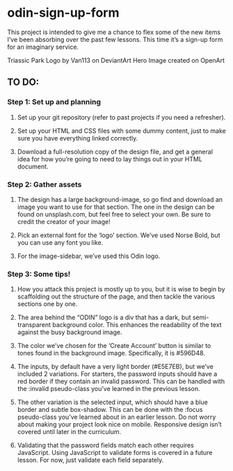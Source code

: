 # odin-sign-up-form

This project is intended to give me a chance to flex some of the new items I’ve been absorbing over the past few lessons. This time it’s a sign-up form for an imaginary service.

Triassic Park Logo by Van113 on DeviantArt
Hero Image created on OpenArt

## TO DO:

### Step 1: Set up and planning
1.  Set up your git repository (refer to past projects if you need a refresher).

2.  Set up your HTML and CSS files with some dummy content, just to make sure you have everything linked correctly.

3.  Download a full-resolution copy of the design file, and get a general idea for how you’re going to need to lay things out in your HTML document.

### Step 2: Gather assets
1.  The design has a large background-image, so go find and download an image you want to use for that section. The one in the design can be found on unsplash.com, but feel free to select your own. Be sure to credit the creator of your image!

2.  Pick an external font for the ‘logo’ section. We’ve used Norse Bold, but you can use any font you like.

3.  For the image-sidebar, we’ve used this Odin logo.

### Step 3: Some tips!
1.  How you attack this project is mostly up to you, but it is wise to begin by scaffolding out the structure of the page, and then tackle the various sections one by one.

2.  The area behind the “ODIN” logo is a div that has a dark, but semi-transparent background color. This enhances the readability of the text against the busy background image.

3.  The color we’ve chosen for the ‘Create Account’ button is similar to tones found in the background image. Specifically, it is #596D48.

4.  The inputs, by default have a very light border (#E5E7EB), but we’ve included 2 variations. For starters, the password inputs should have a red border if they contain an invalid password. This can be handled with the :invalid pseudo-class you’ve learned in the previous lesson.

5.  The other variation is the selected input, which should have a blue border and subtle box-shadow. This can be done with the :focus pseudo-class you’ve learned about in an earlier lesson.
Do not worry about making your project look nice on mobile. Responsive design isn’t covered until later in the curriculum.

6.  Validating that the password fields match each other requires JavaScript. Using JavaScript to validate forms is covered in a future lesson. For now, just validate each field separately.